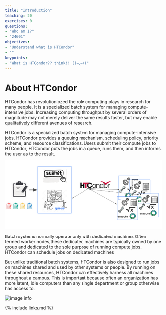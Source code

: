 ```yaml
---
title: "Introduction"
teaching: 20
exercises: 0
questions:
- "Who am I?"
- "24601"
objectives:
- "Understand what is HTCondor"
- ""
keypoints:
- "What is HTCondor?? think!! ((⇀‸↼))"
---
```



# About HTCondor

HTCondor has revolutioniozed the role computing plays in research for many people. 
It is a specialized batch system for managing compute-intensive jobs.  Increasing computing throughput by several orders of magnitude may not merely deliver the same results faster, but may enable qualitatively different avenues of research.

HTCondor is a specialized batch system for managing compute-intensive jobs. HTCondor provides a queuing mechanism, scheduling policy, priority scheme, and resource classifications. Users submit their compute jobs to HTCondor, HTCondor puts the jobs in a queue, runs them, and then informs the user as to the result.

![image info](./../fig/intro_htc_diagram.png)

Batch systems normally operate only with dedicated machines
Often termed worker nodes,these dedicated machines are typically owned by one group and dedicated to the sole purpose of running compute jobs. HTCondor can schedule jobs on dedicated machines


But unlike traditional batch systems, HTCondor is also designed to run jobs on machines shared and used by other systems or people. By running on these shared resources, HTCondor can effectively harness all machines throughout a campus. This is important because often an organization has more latent, idle computers than any single department or group otherwise has access to.

![image info](./../fig/.jpg)
 


{% include links.md %}


